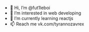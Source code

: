 - 👋 Hi, I’m @fut1leboi
- 👀 I’m interested in web developing
- 🌱 I’m currently learning reactjs
- 📫 Reach me vk.com/tyrannozavrex

<!---
fut1leboi/fut1leboi is a ✨ special ✨ repository because its `README.md` (this file) appears on your GitHub profile.
You can click the Preview link to take a look at your changes.
--->
